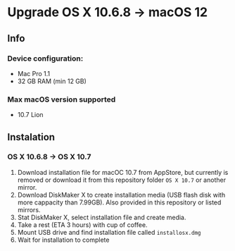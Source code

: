 # Upgrade OS X 10.6.8 -> macOS 12

## Info

### Device configuration:
- Mac Pro 1.1
- 32 GB RAM (min 12 GB)

### Max macOS version supported
- 10.7 Lion

## Instalation

### OS X 10.6.8 -> OS X 10.7

1. Download installation file for macOC 10.7 from AppStore, but currently is removed or download it from this repository folder `OS X 10.7` or another mirror.
2. Download DiskMaker X to create installation media (USB flash disk with more cappacity than 7.99GB). Also provided in this repository or listed mirrors.
3. Stat DiskMaker X, select installation file and create media.
4. Take a rest (ETA 3 hours) with cup of coffee.
5. Mount USB drive and find installation file called `installosx.dmg`
6. Wait for installation to complete
